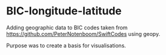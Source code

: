 # BIC-longitude-latitude
Adding geographic data to BIC codes taken from https://github.com/PeterNotenboom/SwiftCodes using geopy.

Purpose was to create a basis for visualisations.
